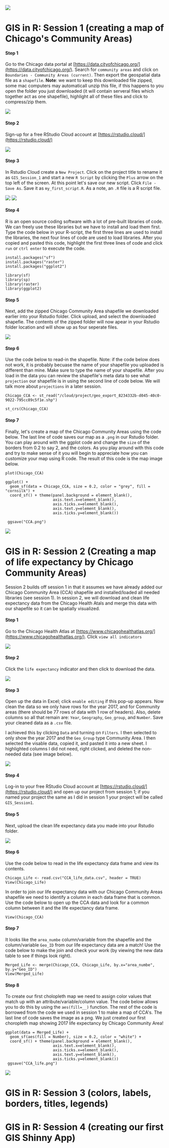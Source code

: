 ![](SUHI_9session_overview.png)

# GIS in R: Session 1 (creating a map of Chicago's Community Areas)

#### Step 1
Go to the Chicago data portal at [https://data.cityofchicago.org/](https://data.cityofchicago.org/). Search for ```community areas``` and click on ```Boundaries - Community Areas (current)```. Then export the geospatial data file as a ```shapefile```.
**Note**: we want to keep this downloaded file zipped, some mac computers may automaticall unzip this file, if this happens to you open the folder you just downloaded (it will contain serveral files which together act as one shapefile), highlight all of these files and click to compress/zip them.

![](SUHI_session1_data_portal.png)

#### Step 2
Sign-up for a free RStudio Cloud account at [https://rstudio.cloud/](https://rstudio.cloud/)

![](SUHI_session1_Rstudio_cloud.png)

#### Step 3
In Rstudio Cloud create a ```New Project```. Click on the project title to rename it as ```GIS_Session_1``` and start a new ```R Script``` by clicking the ```Plus``` arrow on the top left of the screen. At this point let's save our new script. Click ```File - Save As```. Save it as ```my_first_script.R```. As a note, an ```.R``` file is a R script file.

![](SUHI_session1_Rstudio_new_project.png)
![](SUHI_session1_new_script.png)

#### Step 4
R is an open source coding software with a lot of pre-built libraries of code. We can freely use these libraries but we have to install and load them first. Type the code below in your R-script, the first three lines are used to install the libraries, the next four lines of code are used to load libraries. After you copied and pasted this code, highlight the first three lines of code and click ```run``` or ```ctrl enter``` to execute the code.
```
install.packages("sf")
install.packages("raster")
install.packages("ggplot2")

library(sf)
library(sp)
library(raster)
library(ggplot2)
```

#### Step 5
Next, add the zipped Chicago Community Area shapefile we downloaded earlier into your Rstudio folder. Click upload, and select the downloaded shapefie. The contents of the zipped folder will now apear in your Rstudio folder location and will show up as four seperate files.

![](SUHI_session1_upload.png)

#### Step 6
Use the code below to read-in the shapefile. Note: if the code below does not work, it is probably becuase the name of your shapefile you uploaded is different than mine. Make sure to type the name of your shapefile. After you load in the data you can review the shapefile's meta data to see what ```projection``` our shapefile is in using the second line of code below. We will talk more about ```projections``` in a later session.

```
Chicago_CCA <- st_read("/cloud/project/geo_export_8234332b-d045-40c0-9022-795cc89c5f1e.shp")

st_crs(Chicago_CCA)
```

#### Step 7
Finally, let's create a map of the Chicago Community Areas using the code below. The last line of code saves our map as a ```.png``` in our Rstudio folder. You can play around with the ggplot code and change the ```size``` of the borders from 0.2 to say 2, and the colors. As you play around with this code and try to make sense of it you will begin to appreciate how you can customize your map using R code. The result of this code is the map image below.
```
plot(Chicago_CCA)

ggplot() +
  geom_sf(data = Chicago_CCA, size = 0.2, color = "grey", fill = "cornsilk") +
  coord_sf() + theme(panel.background = element_blank(),
                     axis.text.x=element_blank(),
                     axis.ticks.x=element_blank(),
                     axis.text.y=element_blank(),
                     axis.ticks.y=element_blank())
                     
 ggsave("CCA.png")
 ```
![](SUHI_session1_final_map.png)

# GIS in R: Session 2 (Creating a map of life expectancy by Chicago Community Areas)
Session 2 builds off session 1 in that it assumes we have already added our Chicago Community Area (CCA) shapefile and installed/loaded all needed libraries (see session 1). In session 2, we will download and clean life expectancy data from the Chicago Health Atals and merge this data with our shapefile so it can be spatially visualized.

#### Step 1
Go to the Chicago Health Atlas at [https://www.chicagohealthatlas.org/](https://www.chicagohealthatlas.org/). Click ```view all indicators``` 

![](SUHI_session2_1_health_atlas.png)

#### Step 2
Click the ```life expectancy``` indicator and then click to download the data.

![](SUHI_session2_2_download_life_exp.png)

#### Step 3
Open up the data in Excel; click ```enable editing``` if this pop-up appears. Now clean the data so we only have rows for the year 2017, and for Community areas (there should be 77 rows of data with 1 row of headers). Also, delete columns so all that remain are: ```Year```, ```Geography```, ```Geo_group```, and ```Number```. Save your cleaned data as a ```.csv``` file.

I achieved this by clicking ```Data``` and turning on ```Filters```. I then selected to only show the year 2017 and the ```Geo_Group``` type Community Area. I then selected the visable data, copied it, and pasted it into a new sheet. I highlighted columns I did not need, right clicked, and deleted the non-needed data (see image below).

![](SUHI_session2_3_clean_data.png)

#### Step 4
Log-in to your free RStudio Cloud account at [https://rstudio.cloud/](https://rstudio.cloud/) and open up our project from session 1; if you named your project the same as I did in session 1 your project will be called ```GIS_Session1```.

#### Step 5
Next, upload the clean life expectancy data you made into your Rstudio folder.

![](SUHI_session1_upload.png)

#### Step 6
Use the code below to read in the life expectancy data frame and view its contents.
```
Chicago_Life <- read.csv("CCA_life_data.csv", header = TRUE)
View(Chicago_Life)
```
In order to join our life expectancy data with our Chicago Community Areas shapefile we need to identify a column in each data frame that is common. Use the code below to open up the CCA data and look for a common column between it and the life expectancy data frame.
```
View(Chicago_CCA)
```

#### Step 7
It looks like the ```area_numbe``` column/variable from the shapefile and the column/variable ```Geo_ID``` from our life expectancy data are a match! Use the code below to make the join and check your work (by viewing the new data table to see if things look right).

```
Merged_Life <- merge(Chicago_CCA, Chicago_Life, by.x="area_numbe", by.y="Geo_ID")
View(Merged_Life)
```

#### Step 8
To create our first cholopleth map we need to assign color values that match up with an attribute/variable/column value. The code below allows you to do this by using the ```aes(fill=__)``` function. The rest of the code is borrowed from the code we used in session 1 to make a map of CCA's. The last line of code saves the image as a png. We just created our first choropleth map showing 2017 life expectancy by Chicago Community Area!

```
ggplot(data = Merged_Life) +
  geom_sf(aes(fill = Number), size = 0.2, color = "white") +
  coord_sf() + theme(panel.background = element_blank(),
                     axis.text.x=element_blank(),
                     axis.ticks.x=element_blank(),
                     axis.text.y=element_blank(),
                     axis.ticks.y=element_blank())
 ggsave("CCA_life.png")
 ```
 ![](SUHI_session2_4_final_map.png)
 
# GIS in R: Session 3 (colors, labels, borders, titles, legends)

# GIS in R: Session 4 (creating our first GIS Shinny App)
